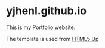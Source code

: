 # yjhenl.github.io

This is my Portfolio website. 

The template is used from [HTML5 Up](https://www.instacart.com/datasets/grocery-shopping-2017) 

